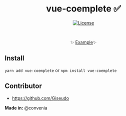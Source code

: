 <h1 align="center">vue-coemplete ✅</h1>

<p align="center">
  <a href="#"><img src="https://img.shields.io/npm/l/vuelidation.svg" alt="License" target="_blank"></a>
</p>

<br>

<p align="center">
  ✨ <a href="https://viniazvd.github.io/vue-coemplete/">Example</a>✨
</p>

## Install
`yarn add vue-coemplete` or `npm install vue-coemplete`


## Contributor
- https://github.com/Giseudo

**Made in:** @convenia
